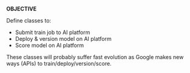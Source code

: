 **OBJECTIVE**

Define classes to:
- Submit train job to AI platform
- Deploy & version model on AI platform
- Score model on AI platform

These classes will probably suffer fast evolution as Google 
makes new ways (APIs) to train/deploy/version/score.